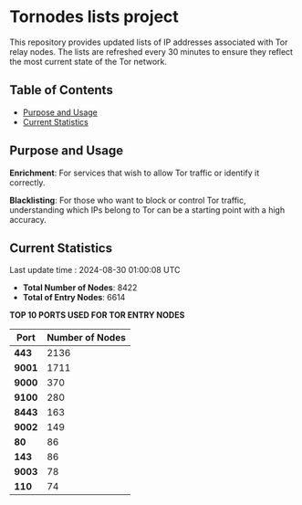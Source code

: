 # Tornodes lists project

This repository provides updated lists of IP addresses associated with Tor relay nodes. The lists are refreshed every 30 minutes to ensure they reflect the most current state of the Tor network.

## Table of Contents

- [Purpose and Usage](#purpose-and-usage)
- [Current Statistics](#current-statistics)


## Purpose and Usage

**Enrichment**: For services that wish to allow Tor traffic or identify it correctly.

**Blacklisting**: For those who want to block or control Tor traffic, understanding which IPs belong to Tor can be a starting point with a high accuracy.

## Current Statistics

Last update time : 2024-08-30 01:00:08 UTC

- **Total Number of Nodes**: 8422
- **Total of Entry Nodes**: 6614

**TOP 10 PORTS USED FOR TOR ENTRY NODES**

| **Port** | **Number of Nodes** |
|------|-----------------|
| **443**   | 2136  |
| **9001**   | 1711  |
| **9000**   | 370  |
| **9100**   | 280  |
| **8443**   | 163  |
| **9002**   | 149  |
| **80**   | 86  |
| **143**   | 86  |
| **9003**   | 78  |
| **110**   | 74  |

